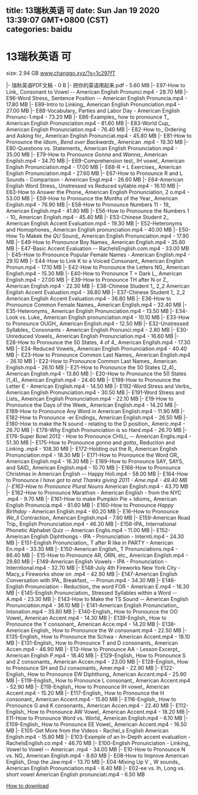 
title: 13瑞秋英语 可
date: Sun Jan 19 2020 13:39:07 GMT+0800 (CST)    
categories: baidu
---

# 13瑞秋英语 可
size: 2.94 GB
 www.changgo.xyz/?s=1c297fT
 
|- 瑞秋英语PDF文稿 - 0 B
|- 把你的英语用起来.pdf - 5.60 MB
|- E97-How to Link_ Consonant to Vowel -- American English Pronunci.mp4 - 28.70 MB
|- E96-Word Stress_ Sentence Position -- American English Pronuncia.mp4 - 17.80 MB
|- E89-Intro to Linking_ American English Pronunciation.mp4 - 27.00 MB
|- E88-Vocabulary_ Parties and Labor Day - American English Pronunc-1.mp4 - 73.20 MB
|- E86-Examples_ how to pronounce T_ American English Pronunciation.mp4 - 81.60 MB
|- E83-World Cup_ American English Pronunciation.mp4 - 76.40 MB
|- E82-How to_ Ordering and Asking for_ American English Pronunciat.mp4 - 45.80 MB
|- E81-How to Pronounce the Idiom_ _Bend over Backwards__ American .mp4 - 19.30 MB
|- E80-Questions vs. Statements_ American English Pronunciation.mp4 - 35.00 MB
|- E79-How to Pronounce _Gonna_ and _Wanna__ American English.mp4 - 34.70 MB
|- E69-Comprehension test_ IH vowel_ American English Pronunciation.mp4 - 17.00 MB
|- E68-R + L Exercises_ American English Pronunciation.mp4 - 27.60 MB
|- E67-How to Pronounce R and L Sounds - Comparison - American Engl.mp4 - 26.60 MB
|- E64-American English Word Stress_ Unstressed vs Reduced syllable.mp4 - 16.10 MB
|- E63-How to Answer the Phone_ American English Pronunciation, 2 o.mp4 - 53.00 MB
|- E59-How to Pronounce the Months of the Year_ American English.mp4 - 76.90 MB
|- E58-How to Pronounce Numbers 11 - 19_ American English.mp4 - 41.80 MB
|- E56-How to Pronounce the Numbers 1 - 10_ American English.mp4 - 45.40 MB
|- E53-Chinese Student 2_ American English Accent Evaluation.mp4 - 19.30 MB
|- E52-Heteronyms and Homophones_ American English pronunciation.mp4 - 40.00 MB
|- E50-How To Makek the _QU_ Sound_ American English Pronunciation.mp4 - 17.90 MB
|- E49-How to Pronounce Boy Names_ American English.mp4 - 35.60 MB
|- E47-Basic Accent Evaluation -- RachelsEnglish.com.mp4 - 33.00 MB
|- E45-How to Pronounce Popular Female Names - American English.mp4 - 29.10 MB
|- E44-How to Link K to a Voiced Consonant_ American English Pronun.mp4 - 17.10 MB
|- E42-How to Pronounce the Letters NG_ American English.mp4 - 15.30 MB
|- E40-How to Pronounce T + Dark L_ American English.mp4 - 27.00 MB
|- E39-How to Pronounce TH after N or Z_ American English.mp4 - 22.30 MB
|- E38-Chinese Student 1_ 2_2 American English Accent Evaluation.mp4 - 36.80 MB
|- E37-Chinese Student 1_ 2_2 American English Accent Evaluation.mp4 - 36.80 MB
|- E36-How to Pronounce Common Female Names_ American English.mp4 - 32.40 MB
|- E35-Heteronyms_ American English Pronunciation.mp4 - 13.50 MB
|- E34-Look vs. Luke_ American English pronunciation.mp4 - 10.10 MB
|- E33-How to Pronounce OUGH_ American English.mp4 - 12.50 MB
|- E32-Unstressed Syllables_ Consonants - American English Pronunci.mp4 - 2.80 MB
|- E30-Unreduced Vowels_ American English Pronunciation.mp4 - 16.60 MB
|- E28-How to Pronounce the 50 States, 4 of 4_ American English.mp4 - 17.30 MB
|- E24-Reduced Vowels_ American English Pronunciation.mp4 - 40.40 MB
|- E23-How to Pronounce Common Last Names_ American English.mp4 - 26.10 MB
|- E22-How to Pronounce Common Last Names_ American English.mp4 - 26.10 MB
|- E21-How to Pronounce the 50 States (2_4)_ American English.mp4 - 13.80 MB
|- E20-How to Pronounce the 50 States (1_4)_ American English.mp4 - 24.40 MB
|- E198-How to Pronounce the Letter E - American English.mp4 - 14.50 MB
|- E192-Word Stress and Verbs_ American English Pronunciation.mp4 - 30.50 MB
|- E191-Word Stress and Lists_ American English Pronunciation.mp4 - 22.10 MB
|- E19-How to Pronounce the Days of the Week_ American English.mp4 - 14.20 MB
|- E189-How to Pronounce Any Word in American English.mp4 - 11.90 MB
|- E182-How to Pronounce -er Endings_ American English.mp4 - 26.50 MB
|- E180-How to make the N sound - relating to the D position_ Americ.mp4 - 26.70 MB
|- E178-Why English Pronunciation is so Hard.mp4 - 26.70 MB
|- E176-Super Bowl 2012 - How to Pronounce CHILI_ -- American Englis.mp4 - 51.30 MB
|- E175-How to Pronounce _gonna_ and _gotta__ Reduction and Linking .mp4 - 108.30 MB
|- E172-Holding out the R_ American English Pronunciation.mp4 - 18.30 MB
|- E171-How to Pronounce the Word OR_ American English.mp4 - 16.30 MB
|- E169-How to Pronounce SAY, SAYS, and SAID_ American English.mp4 - 10.70 MB
|- E166-How to Pronounce Christmas in American English -- Happy Holi.mp4 - 58.00 MB
|- E164-How to Pronounce _I have got to and Thanks giving 2011 - Ame.mp4 - 49.40 MB
|- E163-How to Pronounce Plural Nouns_ American English.mp4 - 43.70 MB
|- E162-How to Pronounce Marathon - American English - from the NYC .mp4 - 9.70 MB
|- E161-How to make Pumpkin Pie + Idioms_ American English Pronuncia.mp4 - 81.60 MB
|- E160-How to Pronounce _Happy Birthday_ - American English.mp4 - 60.20 MB
|- E16-How to Pronounce _We_ll_ Contraction_ American English.mp4 - 7.60 MB
|- E159-American Road Trip_ English Pronunciation.mp4 - 46.20 MB
|- E156-IPA_ International Phonetic Alphabet Quiz -- American Englis.mp4 - 11.00 MB
|- E152-American English Diphthongs - IPA - Pronunciation - Internti.mp4 - 24.30 MB
|- E151-English Pronunciation_ T after R like in PARTY - American En.mp4 - 33.30 MB
|- E150-American English_ T Pronunciations.mp4 - 86.40 MB
|- E15-How to Pronounce AR, ORN, etc_ American English.mp4 - 29.80 MB
|- E149-American English Vowels - IPA - Pronunciation - Interntional.mp4 - 32.70 MB
|- E148-July 4th Fireworks New York City - Macy_s Fireworks show on .mp4 - 42.90 MB
|- E147-American English Conversation with IPA_ Breakfast_ -- Pronun.mp4 - 34.30 MB
|- E146-English Pronunciation - Reduction_ the word FOR - American E.mp4 - 16.30 MB
|- E145-English Pronunciation_ Stressed Syllables within a Word -- A.mp4 - 23.30 MB
|- E143-How to Make the TS Sound -- American English Pronunciation.mp4 - 36.10 MB
|- E141-American English Pronunciation_ Intonation.mp4 - 35.80 MB
|- E140-English_ How to Pronounce the OO Vowel_ American Accent.mp4 - 14.30 MB
|- E139-English_ How to Pronounce the Y consonant_ American Acce.mp4 - 14.20 MB
|- E138-American English_ How to Pronounce the W consonant.mp4 - 22.50 MB
|- E135-English_ How to Pronounce the Schwa - American Accent.mp4 - 18.10 MB
|- E131-English_ How to Pronounce T and D consonants_ American Accen.mp4 - 46.90 MB
|- E13-How to Pronounce AA - Lesson Excerpt_ American English P.mp4 - 18.40 MB
|- E129-English_ How to Pronounce S and Z consonants_ American Accen.mp4 - 23.00 MB
|- E128-English_ How to Pronounce SH and DJ consonants_ Amer.mp4 - 22.90 MB
|- E122-English_ How to Pronounce EW Diphthong_ American Accent.mp4 - 25.90 MB
|- E119-English_ How to Pronounce L consonant_ American Accent.mp4 - 52.90 MB
|- E118-English_ How to Pronounce IH vowel_ American Accent.mp4 - 15.20 MB
|- E117-English_ How to Pronounce the H consonant_ American Accent.mp4 - 15.80 MB
|- E116-English_ How to Pronounce G and K consonants_ American Accen.mp4 - 22.40 MB
|- E112-English_ How to Pronounce AW Vowel_ American Accent.mp4 - 18.20 MB
|- E11-How to Pronounce Word vs. World_ American English.mp4 - 6.10 MB
|- E109-English_ How to Pronounce EE Vowel_ American Accent.mp4 - 16.50 MB
|- E105-Get More from the Videos - Rachel_s English American English.mp4 - 15.80 MB
|- E103-Example of an In-Depth accent evaluation - RachelsEnglish.co.mp4 - 46.70 MB
|- E100-English Pronunciation - Linking_ Vowel to Vowel -- American .mp4 - 34.00 MB
|- E10-How to Pronounce N vs. NG_ American English.mp4 - 8.60 MB
|- E08-How to Improve American English_ Drop the Jaw.mp4 - 13.70 MB
|- E04-Mixing Up V _ W sounds_ American English Pronunciation.mp4 - 6.40 MB
|- E02-ee vs. Ih, Long vs. short vowel American English pronunciati.mp4 - 6.50 MB

[How to download](https://bpcam.bemobtrk.com/go/2ceec3aa-1ca2-46d6-b9ff-aaa5c184517c?jno=2249)